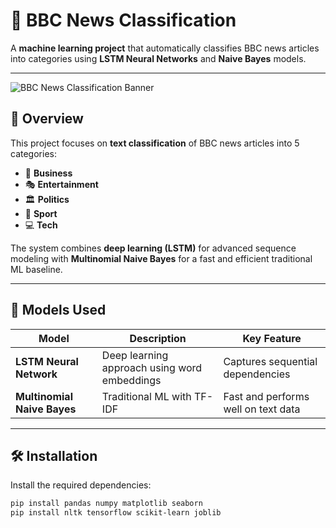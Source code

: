 
# 📰 BBC News Classification

A **machine learning project** that automatically classifies BBC news articles into categories using **LSTM Neural Networks** and **Naive Bayes** models.


---
![BBC News Classification Banner](https://github.com/Djaberboudaoud/News-Article-Classification-with-NLP/blob/main/Capture%20d'%C3%A9cran.png)

## 📌 Overview

This project focuses on **text classification** of BBC news articles into 5 categories:

- 💼 **Business**  
- 🎭 **Entertainment**  
- 🏛️ **Politics**  
- 🏅 **Sport**  
- 💻 **Tech**

The system combines **deep learning (LSTM)** for advanced sequence modeling with **Multinomial Naive Bayes** for a fast and efficient traditional ML baseline.

---

## 🧠 Models Used

| Model                       | Description                                   | Key Feature                        |
|-----------------------------|-----------------------------------------------|-------------------------------------|
| **LSTM Neural Network**     | Deep learning approach using word embeddings | Captures sequential dependencies   |
| **Multinomial Naive Bayes** | Traditional ML with TF-IDF                   | Fast and performs well on text data |

---

## 🛠️ Installation

Install the required dependencies:

```bash
pip install pandas numpy matplotlib seaborn
pip install nltk tensorflow scikit-learn joblib
